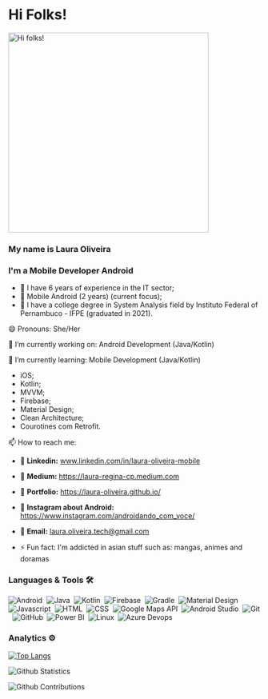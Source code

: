 # Hi Folks! 

<img src="https://pa1.narvii.com/6439/79b3a59275e2c864ec2b6abf4dc2857e61549ba2_hq.gif" alt="Hi folks!" width=400 height=400/>

### My name is Laura Oliveira 

### I'm a Mobile Developer Android

 - 🎯 I have 6 years of experience in the IT sector;
 - 🎯 Mobile Android (2 years) (current focus);
 - 🎯 I have a college degree in System Analysis field by Instituto Federal of Pernambuco - IFPE (graduated in 2021).

 😄 Pronouns: She/Her
 
 🔭 I’m currently working on: Android Development (Java/Kotlin)
 
 🌱 I’m currently learning: Mobile Development (Java/Kotlin)
   * iOS;
   * Kotlin;
   * MVVM;
   * Firebase;
   * Material Design;
   * Clean Architecture;
   * Courotines com Retrofit.
  
 📫 How to reach me: 
 - 🎯 **Linkedin:** www.linkedin.com/in/laura-oliveira-mobile
 - 🎯 **Medium:**  https://laura-regina-cp.medium.com
 - 🎯 **Portfolio:** https://laura-oliveira.github.io/
 - 🎯 **Instagram about Android:** https://www.instagram.com/androidando_com_voce/
 - 🎯 **Email:** laura.oliveira.tech@gmail.com
  
- ⚡ Fun fact: I'm addicted in asian stuff such as: mangas, animes and doramas


### Languages & Tools 🛠  

![Android](https://img.shields.io/badge/-Android-05122A?style=for-the-badge&logo=android&logoColor=green)&nbsp;
![Java](https://img.shields.io/badge/-Java-05122A?style=for-the-badge&logo=Java&logoColor=white)&nbsp;
![Kotlin](https://img.shields.io/badge/-Kotlin-05122A?style=for-the-badge&logo=kotlin)&nbsp;
![Firebase](https://img.shields.io/badge/-Firebase-05122A?style=for-the-badge&logo=firebase)&nbsp;
![Gradle](https://img.shields.io/badge/-Gradle-05122A?style=for-the-badge&logo=gradle&logoColor=green)&nbsp;
![Material Design](https://img.shields.io/badge/-MaterialDesign-05122A?style=for-the-badge&logo=materialdesign&logoColor=white)&nbsp;
![Javascript](https://img.shields.io/badge/-Javascript-05122A?style=for-the-badge&logo=javascript)&nbsp;
![HTML](https://img.shields.io/badge/-Html-05122A?style=for-the-badge&logo=html5)&nbsp;
![CSS](https://img.shields.io/badge/-Css-05122A?style=for-the-badge&logo=css3&logoColor=blue)&nbsp;
![Google Maps API](https://img.shields.io/badge/-GoogleMaps-05122A?style=for-the-badge&logo=googlemaps)&nbsp;
![Android Studio](https://img.shields.io/badge/-AndroidStudio-05122A?style=for-the-badge&logo=androidstudio&logoColor=green)&nbsp;
![Git](https://img.shields.io/badge/-Git-05122A?style=for-the-badge&logo=git)&nbsp;
![GitHub](https://img.shields.io/badge/-GitHub-05122A?style=for-the-badge&logo=github)&nbsp;
![Power BI](https://img.shields.io/badge/-PowerBi-05122A?style=for-the-badge&logo=powerbi)&nbsp;
![Linux](https://img.shields.io/badge/-Linux-05122A?style=for-the-badge&logo=linux&logoColor=white)&nbsp;
![Azure Devops](https://img.shields.io/badge/-AzureDevops-05122A?style=for-the-badge&logo=azuredevops&logoColor=blue)&nbsp;

### Analytics ⚙️

[![Top Langs](https://github-readme-stats.vercel.app/api/top-langs/?username=Laura-Oliveira&langs_count=8)](https://github.com/anuraghazra/github-readme-stats)

<!-- ![Github Languages](https://github-readme-stats.vercel.app/api/top-langs/?username=Laura-Oliveira&layout=compact&count_private=true) -->

![Github Statistics](https://github-readme-stats.vercel.app/api/?username=Laura-Oliveira&count_private=true&show_icons=true&PAT_1=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)

![Github Contributions](https://github-readme-streak-stats.herokuapp.com/?user=Laura-Oliveira&hide_border=true&range=all_time&PAT_1=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)


<!-- - 👯 I’m looking to collaborate on ... 
- 🤔 I’m looking for help with ...
- 💬 Ask me aboout ...
 
✅ I'm a super cat lover <3-->
